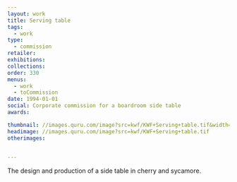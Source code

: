```yaml
---
layout: work
title: Serving table
tags:
  - work
type:
  - commission
retailer:
exhibitions:
collections:
order: 330
menus:
  - work
  - toCommission
date: 1994-01-01
social: Corporate commission for a boardroom side table
awards:

thumbnail: //images.quru.com/image?src=kwf/KWF+Serving+table.tif&width=170&height=170&fill=auto
headimage: //images.quru.com/image?src=kwf/KWF+Serving+table.tif
otherimages:
  

---
```

The design and production of a side table in cherry and sycamore.
